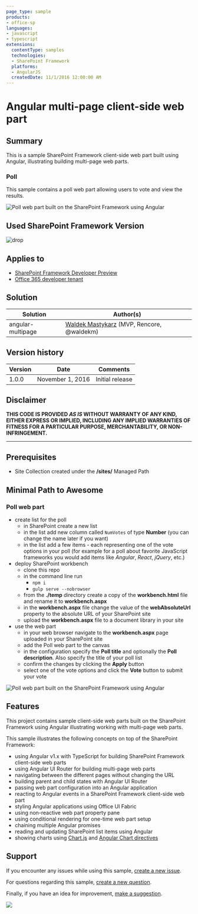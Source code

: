 ```yaml
---
page_type: sample
products:
- office-sp
languages:
- javascript
- typescript
extensions:
  contentType: samples
  technologies:
  - SharePoint Framework
  platforms:
  - AngularJS
  createdDate: 11/1/2016 12:00:00 AM
---
```

# Angular multi-page client-side web part

## Summary

This is a sample SharePoint Framework client-side web part built using Angular, illustrating building multi-page web parts.

### Poll

This sample contains a poll web part allowing users to vote and view the results.

![Poll web part built on the SharePoint Framework using Angular](./assets/poll-preview.gif)

## Used SharePoint Framework Version 

![drop](https://img.shields.io/badge/drop-drop5-red.svg)

## Applies to

* [SharePoint Framework Developer Preview](https://docs.microsoft.com/sharepoint/dev/spfx/sharepoint-framework-overview)
* [Office 365 developer tenant](https://docs.microsoft.com/sharepoint/dev/spfx/set-up-your-developer-tenant)

## Solution

Solution|Author(s)
--------|---------
angular-multipage|[Waldek Mastykarz](https://github.com/waldekmastykarz) (MVP, Rencore, @waldekm)

## Version history

Version|Date|Comments
-------|----|--------
1.0.0|November 1, 2016|Initial release

## Disclaimer

**THIS CODE IS PROVIDED *AS IS* WITHOUT WARRANTY OF ANY KIND, EITHER EXPRESS OR IMPLIED, INCLUDING ANY IMPLIED WARRANTIES OF FITNESS FOR A PARTICULAR PURPOSE, MERCHANTABILITY, OR NON-INFRINGEMENT.**

---

## Prerequisites

- Site Collection created under the **/sites/** Managed Path

## Minimal Path to Awesome

### Poll web part

- create list for the poll
  - in SharePoint create a new list
  - in the list add new column called `NumVotes` of type **Number** (you can change the name later if you want)
  - in the list add a few items - each representing one of the vote options in your poll (for example for a poll about favorite JavaScript frameworks you would add items like _Angular_, _React_, _jQuery_, etc.)
- deploy SharePoint workbench
  - clone this repo
  - in the command line run
    - `npm i`
    - `gulp serve --nobrowser`
  - from the **./temp** directory create a copy of the **workbench.html** file and rename it to **workbench.aspx**
  - in the **workbench.aspx** file change the value of the **webAbsoluteUrl** property to the absolute URL of your SharePoint site
  - upload the **workbench.aspx** file to a document library in your site
- use the web part
  - in your web browser navigate to the **workbench.aspx** page uploaded in your SharePoint site
  - add the Poll web part to the canvas
  - in the configuration specify the **Poll title** and optionally the **Poll description**. Also specify the title of your poll list
  - confirm the changes by clicking the **Apply** button
  - select one of the vote options and click the **Vote** button to submit your vote

![Poll web part built on the SharePoint Framework using Angular](./assets/poll-preview.gif)

## Features

This project contains sample client-side web parts built on the SharePoint Framework using Angular illustrating working with multi-page web parts.

This sample illustrates the following concepts on top of the SharePoint Framework:

- using Angular v1.x with TypeScript for building SharePoint Framework client-side web parts
- using Angular UI Router for building multi-page web parts
- navigating between the different pages without changing the URL
- building parent and child states with Angular UI Router
- passing web part configuration into an Angular application
- reacting to Angular events in a SharePoint Framework client-side web part
- styling Angular applications using Office UI Fabric
- using non-reactive web part property pane
- using conditional rendering for one-time web part setup
- chaining multiple Angular promises
- reading and updating SharePoint list items using Angular
- showing charts using [Chart.js](http://www.chartjs.org) and [Angular Chart directives](https://jtblin.github.io/angular-chart.js/)

## Support

If you encounter any issues while using this sample, [create a new issue](https://github.com/pnp/sp-dev-fx-webparts/issues/new?assignees=&labels=Needs%3A+Triage+%3Amag%3A%2Ctype%3Abug-suspected&template=bug-report.yml&sample=angular-multipage&authors=@waldekmastykarz&title=angular-multipage%20-%20).

For questions regarding this sample, [create a new question](https://github.com/pnp/sp-dev-fx-webparts/issues/new?assignees=&labels=Needs%3A+Triage+%3Amag%3A%2Ctype%3Abug-suspected&template=question.yml&sample=angular-multipage&authors=@waldekmastykarz&title=angular-multipage%20-%20).

Finally, if you have an idea for improvement, [make a suggestion](https://github.com/pnp/sp-dev-fx-webparts/issues/new?assignees=&labels=Needs%3A+Triage+%3Amag%3A%2Ctype%3Abug-suspected&template=suggestion.yml&sample=angular-multipage&authors=@waldekmastykarz&title=angular-multipage%20-%20).

<img src="https://telemetry.sharepointpnp.com/sp-dev-fx-webparts/samples/angular-multipage" />
